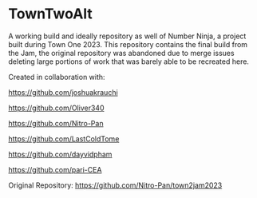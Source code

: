 # TownTwoAlt
A working build and ideally repository as well of Number Ninja, a project built during Town One 2023. This repository contains the final build from the Jam, the original repository was abandoned due to merge issues deleting large portions of work that was barely able to be recreated here.

Created in collaboration with:

https://github.com/joshuakrauchi

https://github.com/Oliver340

https://github.com/Nitro-Pan

https://github.com/LastColdTome

https://github.com/dayvidpham

https://github.com/pari-CEA

Original Repository:
https://github.com/Nitro-Pan/town2jam2023
